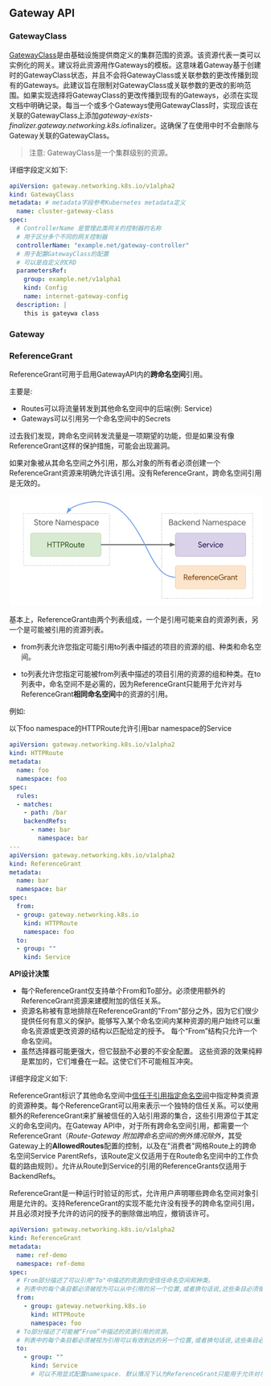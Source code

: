 ## Gateway API



### GatewayClass

[GatewayClass](https://gateway-api.sigs.k8s.io/reference/spec/#gateway.networking.k8s.io/v1beta1.GatewayClass)是由基础设施提供商定义的集群范围的资源。该资源代表一类可以实例化的网关。建议将此资源用作Gateways的模板。这意味着Gateway基于创建时的GatewayClass状态，并且不会将GatewayClass或关联参数的更改传播到现有的Gateways。此建议旨在限制对GatewayClass或关联参数的更改的影响范围。如果实现选择将GatewayClass的更改传播到现有的Gateways，必须在实现文档中明确记录。每当一个或多个Gateways使用GatewayClass时，实现应该在关联的GatewayClass上添加*gateway-exists-finalizer.gateway.networking.k8s.io*finalizer。这确保了在使用中时不会删除与Gateway关联的GatewayClass。

> 注意: GatewayClass是一个集群级别的资源。



详细字段定义如下:
```yaml
apiVersion: gateway.networking.k8s.io/v1alpha2
kind: GatewayClass
metadata: # metadata字段参考Kubernetes metadata定义
  name: cluster-gateway-class
spec:
  # ControllerName 是管理此类网关的控制器的名称
  # 用于区分多个不同的网关控制器
  controllerName: "example.net/gateway-controller"
  # 用于配置GatewayClass的配置
  # 可以是自定义的CRD
  parametersRef:
    group: example.net/v1alpha1
    kind: Config
    name: internet-gateway-config
  description: |
    this is gateywa class
```



### Gateway







### ReferenceGrant 

ReferenceGrant可用于启用GatewayAPI内的**跨命名空间**引用。

主要是: 

+ Routes可以将流量转发到其他命名空间中的后端(例: Service)
+ Gateways可以引用另一个命名空间中的Secrets

过去我们发现，跨命名空间转发流量是一项期望的功能，但是如果没有像ReferenceGrant这样的保护措施，可能会出现漏洞。

如果对象被从其命名空间之外引用，那么对象的所有者必须创建一个ReferenceGrant资源来明确允许该引用。没有ReferenceGrant，跨命名空间引用是无效的。

![image-20240117171428960](assets/image-20240117171428960.png)

基本上，ReferenceGrant由两个列表组成，一个是引用可能来自的资源列表，另一个是可能被引用的资源列表。

+ from列表允许您指定可能引用to列表中描述的项目的资源的组、种类和命名空间。

+ to列表允许您指定可能被from列表中描述的项目引用的资源的组和种类。在to列表中，命名空间不是必需的，因为ReferenceGrant只能用于允许对与ReferenceGrant**相同命名空间**中的资源的引用。

例如:

以下foo namespace的HTTPRoute允许引用bar namespace的Service

```yaml
apiVersion: gateway.networking.k8s.io/v1alpha2
kind: HTTPRoute
metadata:
  name: foo
  namespace: foo
spec:
  rules:
  - matches:
    - path: /bar
    backendRefs:
      - name: bar
        namespace: bar
---
apiVersion: gateway.networking.k8s.io/v1alpha2
kind: ReferenceGrant
metadata:
  name: bar
  namespace: bar
spec:
  from:
  - group: gateway.networking.k8s.io
    kind: HTTPRoute
    namespace: foo
  to:
  - group: ""
    kind: Service
```



**API设计决策**

+ 每个ReferenceGrant仅支持单个From和To部分。必须使用额外的ReferenceGrant资源来建模附加的信任关系。
+ 资源名称被有意地排除在ReferenceGrant的"From"部分之外，因为它们很少提供任何有意义的保护。能够写入某个命名空间内某种资源的用户始终可以重命名资源或更改资源的结构以匹配给定的授予。
  每个“From”结构只允许一个命名空间。
+ 虽然选择器可能更强大，但它鼓励不必要的不安全配置。
  这些资源的效果纯粹是累加的，它们堆叠在一起。这使它们不可能相互冲突。



详细字段定义如下:

ReferenceGrant标识了其他命名空间中<u>信任于引用指定命名空间</u>中指定种类资源的资源种类。每个ReferenceGrant可以用来表示一个独特的信任关系。可以使用额外的ReferenceGrant来扩展被信任的入站引用源的集合，这些引用源位于其定义的命名空间内。在Gateway API中，对于所有跨命名空间引用，都需要一个ReferenceGrant（*Route-Gateway 附加跨命名空间的例外情况除外*，其受Gateway上的**AllowedRoutes**配置的控制，以及在"消费者"网格Route上的跨命名空间Service ParentRefs，该Route定义仅适用于在Route命名空间中的工作负载的路由规则）。允许从Route到Service的引用的ReferenceGrants仅适用于BackendRefs。

ReferenceGrant是一种运行时验证的形式，允许用户声明哪些跨命名空间对象引用是允许的。支持ReferenceGrant的实现不能允许没有授予的跨命名空间引用，并且必须对授予允许的访问的授予的删除做出响应，撤销该许可。

```yaml
apiVersion: gateway.networking.k8s.io/v1alpha2
kind: ReferenceGrant
metadata:
  name: ref-demo
  namespace: ref-demo
spec:
  # From部分描述了可以引用"To"中描述的资源的受信任命名空间和种类。
  # 列表中的每个条目都必须被视为可以从中引用的另一个位置,或者换句话说,这些条目必须使用OR组合
  from:
    - group: gateway.networking.k8s.io
      kind: HTTPRoute
      namespace: foo
  # To部分描述了可能被“From”中描述的资源引用的资源。
  # 列表中的每个条目都必须被视为引用可以有效到达的另一个位置,或者换句话说,这些条目必须使用OR组合
  to:
    - group: ""
      kind: Service
      # 可以不用显式配置namespace. 默认情况下认为ReferenceGrant只能用于允许对与ReferenceGrant**相同命名空间**
```

